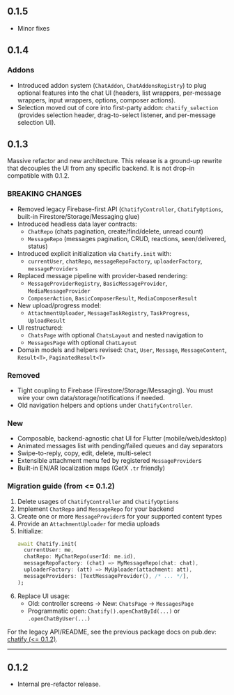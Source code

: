 ## 0.1.5

- Minor fixes

## 0.1.4

### Addons
- Introduced addon system (`ChatAddon`, `ChatAddonsRegistry`) to plug optional features into the chat UI (headers, list wrappers, per-message wrappers, input wrappers, options, composer actions).
- Selection moved out of core into first-party addon: `chatify_selection` (provides selection header, drag-to-select listener, and per-message selection UI).

## 0.1.3

Massive refactor and new architecture. This release is a ground-up rewrite that decouples the UI from any specific backend. It is not drop-in compatible with 0.1.2.

### BREAKING CHANGES
- Removed legacy Firebase-first API (`ChatifyController`, `ChatifyOptions`, built-in Firestore/Storage/Messaging glue)
- Introduced headless data layer contracts:
  - `ChatRepo` (chats pagination, create/find/delete, unread count)
  - `MessageRepo` (messages pagination, CRUD, reactions, seen/delivered, status)
- Introduced explicit initialization via `Chatify.init` with:
  - `currentUser`, `chatRepo`, `messageRepoFactory`, `uploaderFactory`, `messageProviders`
- Replaced message pipeline with provider-based rendering:
  - `MessageProviderRegistry`, `BasicMessageProvider`, `MediaMessageProvider`
  - `ComposerAction`, `BasicComposerResult`, `MediaComposerResult`
- New upload/progress model:
  - `AttachmentUploader`, `MessageTaskRegistry`, `TaskProgress`, `UploadResult`
- UI restructured:
  - `ChatsPage` with optional `ChatsLayout` and nested navigation to
  - `MessagesPage` with optional `ChatLayout`
- Domain models and helpers revised: `Chat`, `User`, `Message`, `MessageContent`, `Result<T>`, `PaginatedResult<T>`

### Removed
- Tight coupling to Firebase (Firestore/Storage/Messaging). You must wire your own data/storage/notifications if needed.
- Old navigation helpers and options under `ChatifyController`.

### New
- Composable, backend-agnostic chat UI for Flutter (mobile/web/desktop)
- Animated messages list with pending/failed queues and day separators
- Swipe-to-reply, copy, edit, delete, multi-select
- Extensible attachment menu fed by registered `MessageProvider`s
- Built-in EN/AR localization maps (GetX `.tr` friendly)

### Migration guide (from <= 0.1.2)
1) Delete usages of `ChatifyController` and `ChatifyOptions`
2) Implement `ChatRepo` and `MessageRepo` for your backend
3) Create one or more `MessageProvider`s for your supported content types
4) Provide an `AttachmentUploader` for media uploads
5) Initialize:
   ```dart
   await Chatify.init(
     currentUser: me,
     chatRepo: MyChatRepo(userId: me.id),
     messageRepoFactory: (chat) => MyMessageRepo(chat: chat),
     uploaderFactory: (att) => MyUploader(attachment: att),
     messageProviders: [TextMessageProvider(), /* ... */],
   );
   ```
6) Replace UI usage:
   - Old: controller screens → New: `ChatsPage` → `MessagesPage`
   - Programmatic open: `Chatify().openChatById(...)` or `.openChatByUser(...)`

For the legacy API/README, see the previous package docs on pub.dev: [chatify (<= 0.1.2)](https://pub.dev/packages/chatify).

---

## 0.1.2

- Internal pre-refactor release.
